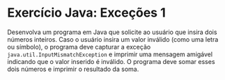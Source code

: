 # Exercício Java: Exceções 1

Desenvolva um programa em Java que solicite ao usuário que insira dois números inteiros. Caso o usuário insira um valor inválido (como uma letra ou símbolo), o programa deve capturar a exceção `java.util.InputMismatchException` e imprimir uma mensagem amigável indicando que o valor inserido é inválido. O programa deve somar esses dois números e imprimir o resultado da soma.
